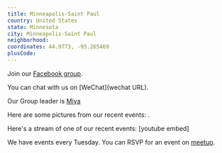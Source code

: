 ```yaml
---
title: Minneapolis-Saint Paul
country: United States
state: Minnesota
city: Minneapolis-Saint Paul
neighborhood: 
coordinates: 44.9773, -93.265469
plusCode:
---
```

Join our [Facebook group](https://www.facebook.com/groups/free.code.camp.minneapolis).

You can chat with us on [WeChat](wechat URL).

Our Group leader is [Miya](freecodecamp.org/miya)

Here are some pictures from our recent events:
![]().

Here's a stream of one of our recent events:
[youtube embed]

We have events every Tuesday. You can RSVP for an event on [meetup](meetupurl).

